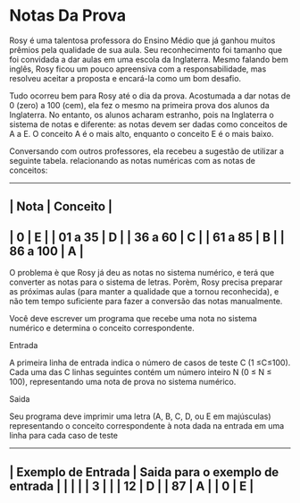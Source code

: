 # Notas Da Prova

Rosy é uma talentosa professora do Ensino Médio que já ganhou muitos prêmios pela qualidade de sua aula. Seu reconhecimento foi tamanho que foi convidada a dar aulas em uma escola da Inglaterra. Mesmo falando bem inglês, Rosy ficou um pouco apreensiva com a responsabilidade, mas resolveu aceitar a proposta e encará-la como um bom desafio.

Tudo ocorreu bem para Rosy até o dia da prova. Acostumada a dar notas de 0 (zero) a 100 (cem), ela fez o mesmo na primeira prova dos alunos da Inglaterra. No entanto, os alunos acharam estranho, pois na Inglaterra o sistema de notas e diferente: as notas devem ser dadas como conceitos de A a E. O conceito A é o mais alto, enquanto o conceito E é o mais baixo.

Conversando com outros professores, ela recebeu a sugestão de utilizar a seguinte tabela. relacionando as notas numéricas com as notas de conceitos:

------------------------
|    Nota   | Conceito |
------------------------
|     0     |    E     |
|  01 a 35  |    D     |
|  36 a 60  |    C     |
|  61 a 85  |    B     |
|  86 a 100 |    A     |
------------------------

O problema è que Rosy já deu as notas no sistema numérico, e terá que converter as notas para o sistema de letras. Porèm, Rosy precisa preparar as próximas aulas (para manter a qualidade que a tornou reconhecida), e não tem tempo suficiente para fazer a conversão das notas manualmente.

Você deve escrever um programa que recebe uma nota no sistema numérico e determina o conceito correspondente.

Entrada

A primeira linha de entrada indica o número de casos de teste C (1 ≤C≤100). Cada uma das C linhas seguintes contém um número inteiro N (0 ≤ N ≤ 100), representando uma nota de prova no sistema numérico.

Saida

Seu programa deve imprimir uma letra (A, B, C, D, ou E em majúsculas) representando o conceito correspondente à nota dada na entrada em uma linha para cada caso de teste

--------------------------------------------------------------
| Exemplo de Entrada      | Saida para o exemplo de entrada  |
|                         |                                  |
| 3                       |                                  |
| 12                      | D                                |
| 87                      | A                                |
| 0                       | E                                |
--------------------------------------------------------------
